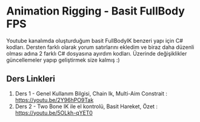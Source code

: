# Animation Rigging - Basit FullBody FPS 
Youtube kanalımda oluşturduğum basit FullBodyIK benzeri yapı için C# kodları. 
Dersten farklı olarak yorum satırlarını ekledim ve biraz daha düzenli olması adına 2 farklı C# dosyasına ayırdım kodları. Üzerinde değişiklikler güncellemeler yapıp geliştirmek size kalmış :)

## Ders Linkleri
1. Ders 1 - Genel Kullanım Bilgisi, Chain Ik, Multi-Aim Constrait : https://youtu.be/2Y96hPO9Tak  
2. Ders 2 - Two Bone IK ile el kontrolü, Basit Hareket, Özet : https://youtu.be/5OLkh-qYET0
